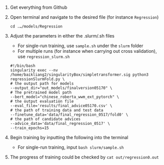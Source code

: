 1. Get everything from Github
2. Open terminal and navigate to the desired file (for instance ```Regression```)
	```
	cd .…/models/Regression
	```
3. Adjust the parameters in either the .slurm/.sh files
	 - For single-run training, use ```sample.sh``` under the ```slurm``` folder
   - For multiple runs (for instance when carrying out cross validation), use ```regression_slurm.sh```
	```
	#!/bin/bash
	singularity exec --nv /home/baikliang2/singularityBox/simpletransformer.sig python3 regressionSlurmFold.py \
	# the output path for models
	--output_dir="out_models/finalversion05170" \
	# The pretrained model path
	--bert_model="chinese_roberta_wwm_ext_pytorch" \
	# the output evaluation file
	--eval_file='results/final_advice05170.csv' \
	# the path of training data and test data
	--finetune_data='data/final_regression_0517/fold0' \
	# the path of candidate advices
	--advice_data='data/final_regression_0517' \
	--train_epochs=15 
	```

4. Begin training by inputting the following into the terminal
	 - For single-run training, input ```bash slurm/sample.sh```

5. The progress of training could be checked by ```cat out/regression0.out```
   
